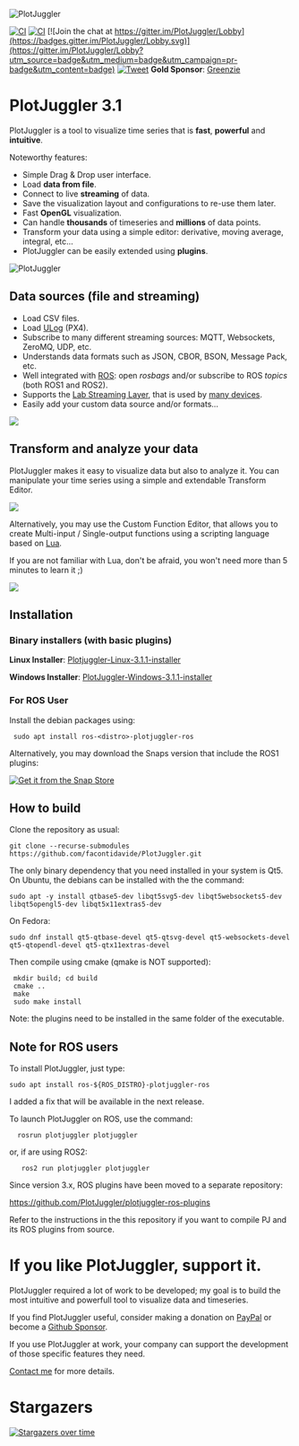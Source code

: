 ![PlotJuggler](docs/plotjuggler3_banner.svg)


[![CI](https://github.com/facontidavide/PlotJuggler/workflows/ros1/badge.svg)](https://github.com/facontidavide/PlotJuggler/actions?query=workflow%3Aros1)
[![CI](https://github.com/facontidavide/PlotJuggler/workflows/ros2/badge.svg)](https://github.com/facontidavide/PlotJuggler/actions?query=workflow%3Aros2)
[![Join the chat at https://gitter.im/PlotJuggler/Lobby](https://badges.gitter.im/PlotJuggler/Lobby.svg)](https://gitter.im/PlotJuggler/Lobby?utm_source=badge&utm_medium=badge&utm_campaign=pr-badge&utm_content=badge) 
[![Tweet](https://img.shields.io/twitter/url/http/shields.io.svg?style=social)](https://twitter.com/intent/tweet?text=I%20use%20PlotJuggler%20and%20it%20is%20amazing%0D%0A&url=https://github.com/facontidavide/PlotJuggler&via=facontidavide&hashtags=dataviz,plotjuggler,GoROS,PX4)
**Gold Sponsor**: [Greenzie](https://www.greenzie.com/)

# PlotJuggler 3.1

PlotJuggler is a tool to visualize time series that is **fast**, **powerful** and  **intuitive**.

Noteworthy features:

- Simple Drag & Drop user interface.
- Load __data from file__. 
- Connect to live __streaming__ of data.
- Save the visualization layout and configurations to re-use them later.
- Fast **OpenGL** visualization.
- Can handle **thousands** of timeseries and **millions** of data points.
- Transform your data using a simple editor: derivative, moving average, integral, etc…
- PlotJuggler can be easily extended using __plugins__.

![PlotJuggler](docs/plotjuggler3.gif)


## Data sources (file and streaming)

- Load CSV files.
- Load [ULog](https://dev.px4.io/v1.9.0/en/log/ulog_file_format.html) (PX4).
- Subscribe to many different streaming sources: MQTT, Websockets, ZeroMQ, UDP, etc.
- Understands data formats such as JSON, CBOR, BSON, Message Pack, etc.
- Well integrated with [ROS](https://www.ros.org/): open *rosbags* and/or subscribe to ROS *topics* (both ROS1 and ROS2).
- Supports the [Lab Streaming Layer](https://labstreaminglayer.readthedocs.io/info/intro.html), that is used by [many devices](https://labstreaminglayer.readthedocs.io/info/supported_devices.html).
- Easily add your custom data source and/or formats...

![](docs/data_sources.svg)

## Transform and analyze your data
PlotJuggler makes it easy to visualize data but also to analyze it.
You can manipulate your time series using a simple and extendable Transform Editor.

![](docs/function_editor.png)

Alternatively, you may use the Custom Function Editor, that allows you to create Multi-input / Single-output functions
using a scripting language based on [Lua](https://www.tutorialspoint.com/lua/index.htm). 

If you are not familiar with Lua, don't be afraid, you won't need more than 5 minutes to learn it ;)

![](docs/custom_editor.png)


## Installation

### Binary installers (with basic plugins)

**Linux Installer**: 
[Plotjuggler-Linux-3.1.1-installer](https://github.com/facontidavide/PlotJuggler/releases/download/3.1.1/Plotjuggler-Linux-3.1.1-installer.run)

**Windows Installer**: 
[PlotJuggler-Windows-3.1.1-installer](https://github.com/facontidavide/PlotJuggler/releases/download/3.1.1/PlotJuggler-Windows-3.1.1-installer.exe)

### For ROS User

Install the debian packages using: 

     sudo apt install ros-<distro>-plotjuggler-ros

Alternatively, you may download the Snaps version that include the ROS1 plugins:

[![Get it from the Snap Store](https://snapcraft.io/static/images/badges/en/snap-store-white.svg)](https://snapcraft.io/plotjuggler)

## How to build

Clone the repository as usual:

    git clone --recurse-submodules https://github.com/facontidavide/PlotJuggler.git

The only binary dependency that you need installed in your system is Qt5. 
On Ubuntu, the debians can be installed with the the command:

    sudo apt -y install qtbase5-dev libqt5svg5-dev libqt5websockets5-dev libqt5opengl5-dev libqt5x11extras5-dev
    
On Fedora:

    sudo dnf install qt5-qtbase-devel qt5-qtsvg-devel qt5-websockets-devel qt5-qtopendl-devel qt5-qtx11extras-devel
    
Then compile using cmake (qmake is NOT supported):

     mkdir build; cd build
     cmake ..
     make
     sudo make install
 
Note: the plugins need to be installed in the same folder of the executable.

## Note for ROS users

To install PlotJuggler, just type:

    sudo apt install ros-${ROS_DISTRO}-plotjuggler-ros
       
I added a fix that will be available in the next release.

To launch PlotJuggler on ROS, use the command:

      rosrun plotjuggler plotjuggler

or, if are using ROS2:

       ros2 run plotjuggler plotjuggler

Since version 3.x, ROS plugins have been moved to a separate repository:

https://github.com/PlotJuggler/plotjuggler-ros-plugins

Refer to the instructions in the this repository if you want to compile PJ and its ROS plugins from source.

# If you like PlotJuggler, support it.

PlotJuggler required a lot of work to be developed; my goal is to build the most 
intuitive and powerfull tool to visualize data and timeseries.

If you find PlotJuggler useful, consider making a donation on [PayPal](https://www.paypal.me/facontidavide) or become a 
[Github Sponsor](https://github.com/sponsors/facontidavide).

If you use PlotJuggler at work, your company can support the development of those specific features they need.

[Contact me](https://www.plotjuggler.io/support) for more details.

# Stargazers

[![Stargazers over time](https://starchart.cc/facontidavide/PlotJuggler.svg)](https://starchart.cc/facontidavide/PlotJuggler)
